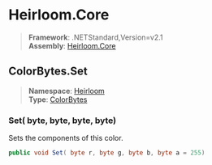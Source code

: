 # Heirloom.Core

> **Framework**: .NETStandard,Version=v2.1  
> **Assembly**: [Heirloom.Core][0]  

## ColorBytes.Set

> **Namespace**: [Heirloom][0]  
> **Type**: [ColorBytes][1]  

### Set( byte,  byte,  byte,  byte)

Sets the components of this color.

```cs
public void Set( byte r, byte g, byte b, byte a = 255)
```

[0]: ../../../Heirloom.Core.md
[1]: ../ColorBytes.md
